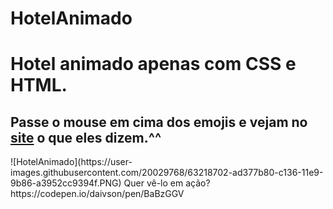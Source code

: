 # HotelAnimado
<h1>Hotel animado apenas com CSS e HTML.</h1>
<h2>Passe o mouse em cima dos emojis e vejam no <a href="https://codepen.io/daivson/pen/BaBzGGV"> site<a/> o que eles dizem.^^</h2>
![HotelAnimado](https://user-images.githubusercontent.com/20029768/63218702-ad377b80-c136-11e9-9b86-a3952cc9394f.PNG)
Quer vê-lo em ação?https://codepen.io/daivson/pen/BaBzGGV

